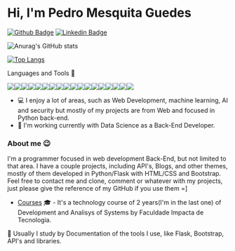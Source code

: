 
# Hi, I'm Pedro Mesquita Guedes



[![Github Badge](https://img.shields.io/badge/-Github-000?style=flat-square&logo=Github&logoColor=white&link=https://github.com/terrotar)](https://github.com/terrotar)
[![Linkedin Badge](https://img.shields.io/badge/-LinkedIn-blue?style=flat-square&logo=Linkedin&logoColor=white&link=https://www.linkedin.com/in/pedrog48611b13b/)](https://www.linkedin.com/in/pedrog48611b13b/)

<!--
**terrotar/terrotar** is a ✨ _special_ ✨ repository because its `README.md` (this file) appears on your GitHub profile.

Here are some ideas to get you started:

- 🔭 I’m currently working on ...
- 🌱 I’m currently learning ...
- 👯 I’m looking to collaborate on ...
- 🤔 I’m looking for help with ...
- 💬 Ask me about ...
- 📫 How to reach me: ...
- 😄 Pronouns: ...
- ⚡ Fun fact: ...
-->



![Anurag's GitHub stats](https://github-readme-stats.vercel.app/api?username=terrotar&theme=radical&show_icons=true&rank_icon=github)

[![Top Langs](https://github-readme-stats.vercel.app/api/top-langs/?username=terrotar&layout=donut&theme=radical)](https://github.com/anuraghazra/github-readme-stats)


Languages and Tools :nut_and_bolt:

<img src="https://img.shields.io/badge/Python-3776AB?style=for-the-badge&logo=python&logoColor=white"><img src="https://img.shields.io/badge/HTML5-E34F26?style=for-the-badge&logo=html5&logoColor=white"><img src="https://img.shields.io/badge/CSS3-1572B6?style=for-the-badge&logo=css3&logoColor=white"><img src="https://img.shields.io/badge/json-5E5C5C?style=for-the-badge&logo=json&logoColor=white"><img src="https://img.shields.io/badge/SQLite-07405E?style=for-the-badge&logo=sqlite&logoColor=white"><img src="https://img.shields.io/badge/Bootstrap-563D7C?style=for-the-badge&logo=bootstrap&logoColor=white"><img src="https://img.shields.io/badge/Firefox_Browser-FF7139?style=for-the-badge&logo=Firefox-Browser&logoColor=white"><img src="https://img.shields.io/badge/Flask-000000?style=for-the-badge&logo=flask&logoColor=white"><img src="https://img.shields.io/badge/fastapi-109989?style=for-the-badge&logo=FASTAPI&logoColor=white"><img src="https://img.shields.io/badge/Git-F05032?style=for-the-badge&logo=git&logoColor=white"><img src="https://img.shields.io/badge/Linux-FCC624?style=for-the-badge&logo=linux&logoColor=black"><img src="https://img.shields.io/badge/Linux_Mint-87CF3E?style=for-the-badge&logo=linux-mint&logoColor=white"><img src="https://img.shields.io/badge/Ubuntu-E95420?style=for-the-badge&logo=ubuntu&logoColor=white"><img src="https://img.shields.io/badge/Visual_Studio_Code-0078D4?style=for-the-badge&logo=visual%20studio%20code&logoColor=white"><img src="https://img.shields.io/badge/LibreOffice-18A303?style=for-the-badge&logo=LibreOffice&logoColor=white"><img src="https://img.shields.io/badge/microsoft%20azure-0089D6?style=for-the-badge&logo=microsoft-azure&logoColor=white"><img src="https://img.shields.io/badge/Databricks-FF3621?style=for-the-badge&logo=Databricks&logoColor=white"><img src="https://img.shields.io/badge/Docker-2CA5E0?style=for-the-badge&logo=docker&logoColor=white">



- :computer: I enjoy a lot of areas, such as Web Development, machine learning, AI and security but mostly of my projects are from Web and focused in Python back-end.
- :office: I'm working currently with Data Science as a Back-End Developer.



### About me :wink:

I'm a programmer focused in web development Back-End, but not limited to that area. I have a couple projects, including API's, Blogs, and other themes, mostly of them developed in Python/Flask with HTML/CSS and Bootstrap. Feel free to contact me and clone, comment or whatever with my projects, just please give the reference of my GitHub if you use them =]



- [Courses](https://www.impacta.edu.br/graduacoes/analise-e-desenvolvimento-de-sistemas) :mortar_board: - It's a technology course of 2 years(I'm in the last one) of Development and Analisys of Systems by Faculdade Impacta de Tecnologia.

:blue_book: Usually I study by Documentation of the tools I use, like Flask, Bootstrap, API's and libraries.
